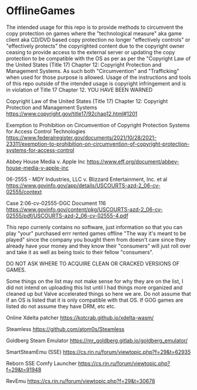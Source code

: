 # OfflineGames
The intended usage for this repo is to provide methods to circumvent the copy protection on games where the "technological measure" aka game client aka CD/DVD based copy protection no longer "effectively controls" or "effectively protects" the copyrighted content due to the copyright owner ceasing to provide access to the external server or updating the copy protection to be compatible with the OS as per as per the "Copyright Law of the United States (Title 17) Chapter 12: Copyright Protection and Management Systems. As such both "Circumvention" and "Trafficking" when used for those purpose is allowed. Usage of the instructions and tools of this repo outside of the intended usage is copyright infringement and is in violation of Title 17 Chapter 12. YOU HAVE BEEN WARNED

Copyright Law of the United States (Title 17) Chapter 12: Copyright Protection and Management Systems https://www.copyright.gov/title17/92chap12.html#1201

Exemption to Prohibition on Circumvention of Copyright Protection Systems for Access Control Technologies https://www.federalregister.gov/documents/2021/10/28/2021-23311/exemption-to-prohibition-on-circumvention-of-copyright-protection-systems-for-access-control

Abbey House Media v. Apple Inc https://www.eff.org/document/abbey-house-media-v-apple-inc

06-2555 - MDY Industries, LLC v. Blizzard Entertainment, Inc. et al https://www.govinfo.gov/app/details/USCOURTS-azd-2_06-cv-02555/context

Case 2:06-cv-02555-DGC Document 116  https://www.govinfo.gov/content/pkg/USCOURTS-azd-2_06-cv-02555/pdf/USCOURTS-azd-2_06-cv-02555-4.pdf

This repo currenly contains no software, just information so that you can play "your" purchased errr rented games offline "The way it's meant to be played" since the company you bought them from doesn't care since they already have your money and they know their "consumers" will just roll over and take it as well as being toxic to their fellow "consumers".

DO NOT ASK WHERE TO ACQUIRE CLEAN OR CRACKED VERSIONS OF GAMES.

Some things on the list may not make sense for why they are on the list, I did not intend on uploading this list until I had things more organized  and cleaned up but Valve accelerated things so here we are. Do not assume that if an OS is listed that it is only compatible with that OS. If GOG games are listed do not assume they have DRM, etc etc.

Online Xdelta patcher
https://kotcrab.github.io/xdelta-wasm/

Steamless
https://github.com/atom0s/Steamless

Goldberg Steam Emulator
https://mr_goldberg.gitlab.io/goldberg_emulator/

SmartSteamEmu (SSE)
https://cs.rin.ru/forum/viewtopic.php?f=29&t=62935

Reborn SSE Comfy Launcher
https://cs.rin.ru/forum/viewtopic.php?f=29&t=91948

RevEmu
https://cs.rin.ru/forum/viewtopic.php?f=29&t=30678
